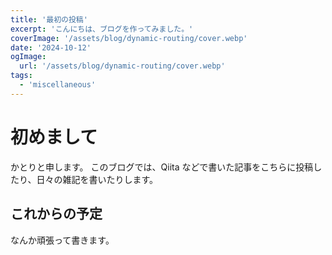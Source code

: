 ```yaml
---
title: '最初の投稿'
excerpt: 'こんにちは、ブログを作ってみました。'
coverImage: '/assets/blog/dynamic-routing/cover.webp'
date: '2024-10-12'
ogImage:
  url: '/assets/blog/dynamic-routing/cover.webp'
tags:
  - 'miscellaneous'
---
```


# 初めまして

かとりと申します。
このブログでは、Qiita などで書いた記事をこちらに投稿したり、日々の雑記を書いたりします。

## これからの予定

なんか頑張って書きます。
